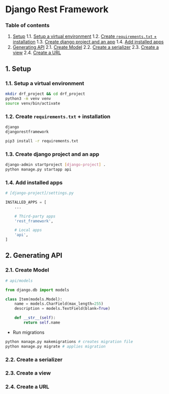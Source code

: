 # Django Rest Framework

### Table of contents

1. [Setup](#1-setup)
   1.1. [Setup a virtual environment](#11-setup-a-virtual-environment)
   1.2. [Create `requirements.txt` + installation](#12-create-requirementstxt--installation)
   1.3. [Create django project and an app](#13-create-django-project-and-an-app)
   1.4. [Add installed apps](#14-add-installed-apps)
2. [Generating API](#2-generating-api)
   2.1. [Create Model](#21-create-model)
   2.2. [Create a serializer](#22-create-serializer)
   2.3. [Create a view](#23-create-a-view)
   2.4. [Create a URL](#24-create-a-url)

<a name="1-setup"></a>

## 1. Setup

<a name="11-setup-a-virtual-environment"></a>

### 1.1. Setup a virtual environment

```bash
mkdir drf_project && cd drf_project
python3 -m venv venv
source venv/bin/activate
```

<a name="12-create-requirementstxt--installation"></a>

### 1.2. Create `requirements.txt` + installation

```txt
django
djangorestframework
```

```bash
pip3 install -r requirements.txt
```

<a name="13-create-django-project-and-an-app"></a>

### 1.3. Create django project and an app

```bash
django-admin startproject [django-project] .
python manage.py startapp api
```

<a name="14-add-installed-apps"></a>

### 1.4. Add installed apps

```py
# [django-project]/settings.py

INSTALLED_APPS = [
    ...

    # Third-party apps
    'rest_framework',

    # Local apps
    'api',
]

```

<a name="2-generating-api"></a>

## 2. Generating API

<a name="21-create-model"></a>

### 2.1. Create Model

```python
# api/models

from django.db import models

class Item(models.Model):
    name = models.CharField(max_length=255)
    description = models.TextField(blank=True)

    def __str__(self):
        return self.name
```

- Run migrations

```bash
python manage.py makemigrations # creates migration file
python manage.py migrate # applies migration
```

<a name="22-create-serializer"></a>

### 2.2. Create a serializer

<a name="23-create-a-view"></a>

### 2.3. Create a view

<a name="24-create-a-url"></a>

### 2.4. Create a URL
